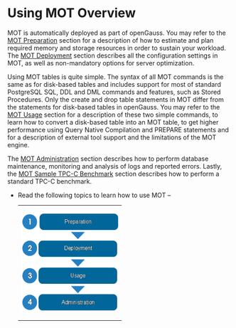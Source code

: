 # Using MOT Overview<a name="EN-US_TOPIC_0270171536"></a>

MOT is automatically deployed as part of openGauss. You may refer to the  [MOT Preparation](mot-preparation.md)  section for a description of how to estimate and plan required memory and storage resources in order to sustain your workload. The  [MOT Deployment](mot-deployment.md)  section describes all the configuration settings in MOT, as well as non-mandatory options for server optimization.

Using MOT tables is quite simple. The syntax of all MOT commands is the same as for disk-based tables and includes support for most of standard PostgreSQL SQL, DDL and DML commands and features, such as Stored Procedures. Only the create and drop table statements in MOT differ from the statements for disk-based tables in openGauss. You may refer to the  [MOT Usage](mot-usage.md)  section for a description of these two simple commands, to learn how to convert a disk-based table into an MOT table, to get higher performance using Query Native Compilation and PREPARE statements and for a description of external tool support and the limitations of the MOT engine.

The  [MOT Administration](mot-administration.md)  section describes how to perform database maintenance, monitoring and analysis of logs and reported errors. Lastly, the  [MOT Sample TPC-C Benchmark](mot-sample-tpc-c-benchmark.md)  section describes how to perform a standard TPC-C benchmark.

-   Read the following topics to learn how to use MOT –

    <a name="table16769368"></a>
    <table><tbody><tr id="row32398645"><td class="cellrowborder" valign="top" width="100%"><p id="p7044574"><a name="p7044574"></a><a name="p7044574"></a><a name="image63401170"></a><a name="image63401170"></a><span><img id="image63401170" src="figures/en-us_image_0270171686.png" width="219.45000000000002" height="221.44500000000002"></span></p>
    </td>
    </tr>
    </tbody>
    </table>


